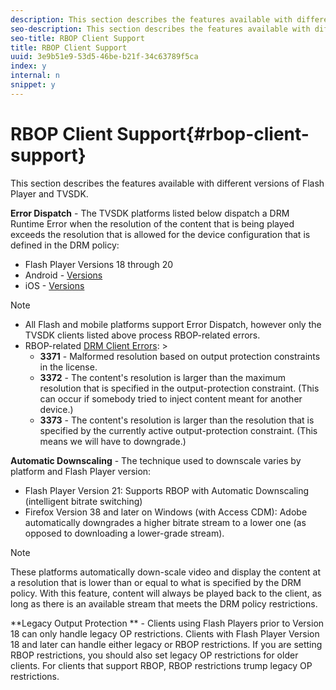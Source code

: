 ```yaml
---
description: This section describes the features available with different versions of Flash Player and TVSDK.
seo-description: This section describes the features available with different versions of Flash Player and TVSDK.
seo-title: RBOP Client Support
title: RBOP Client Support
uuid: 3e9b51e9-53d5-46be-b21f-34c63789f5ca
index: y
internal: n
snippet: y
---
```


# RBOP Client Support{#rbop-client-support}

This section describes the features available with different versions of Flash Player and TVSDK.

**Error Dispatch** - The TVSDK platforms listed below dispatch a DRM Runtime Error when the resolution of the content that is being played exceeds the resolution that is allowed for the device configuration that is defined in the DRM policy:

* Flash Player Versions 18 through 20
* Android - [Versions](http://help.adobe.com/en_US/primetime/psdk/android/index.html#PSDKs-reference-System_and_software_requirements)
* iOS - [Versions](http://help.adobe.com/en_US/primetime/psdk/ios/index.html#PSDKs-reference-System_and_software_requirements)

>[!NOTE]
>
>* All Flash and mobile platforms support Error Dispatch, however only the TVSDK clients listed above process RBOP-related errors.
>* RBOP-related [DRM Client Errors](http://help.adobe.com/en_US/primetime/drm/index.html#reference-DRM_Client_Error_Messages): >
>    * **3371** - Malformed resolution based on output protection constraints in the license. 
>    * **3372** - The content's resolution is larger than the maximum resolution that is specified in the output-protection constraint. (This can occur if somebody tried to inject content meant for another device.) 
>    * **3373** - The content's resolution is larger than the resolution that is specified by the currently active output-protection constraint. (This means we will have to downgrade.)
>

**Automatic Downscaling** - The technique used to downscale varies by platform and Flash Player version:

* Flash Player Version 21: Supports RBOP with Automatic Downscaling (intelligent bitrate switching)
* Firefox Version 38 and later on Windows (with Access CDM): Adobe automatically downgrades a higher bitrate stream to a lower one (as opposed to downloading a lower-grade stream).

>[!NOTE]
>
>These platforms automatically down-scale video and display the content at a resolution that is lower than or equal to what is specified by the DRM policy. With this feature, content will always be played back to the client, as long as there is an available stream that meets the DRM policy restrictions.

**Legacy Output Protection ** - Clients using Flash Players prior to Version 18 can only handle legacy OP restrictions. Clients with Flash Player Version 18 and later can handle either legacy or RBOP restrictions. If you are setting RBOP restrictions, you should also set legacy OP restrictions for older clients. For clients that support RBOP, RBOP restrictions trump legacy OP restrictions.
